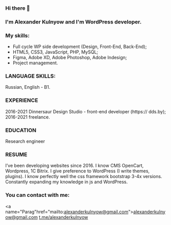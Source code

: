 
### Hi there 👋
### I'm Alexander Kulnyow and I'm WordPress developer.
### My skills:
- Full cycle WP side development 
(Design, Front-End, Back-End);
- HTML5, CSS3, JavaScript, PHP, MySQL;
- Figma, Adobe XD, Adobe Photoshop, Adobe Indesign;
- Project management.

### LANGUAGE SKILLS:
Russian, English - B1.

### EXPERIENCE
2016-2021 Dinnersaur Design Studio - front-end developer (https://
dds.by);
2016-2021 freelance.

### EDUCATION
Research engineer

### RESUME
I’ve been developing websites since 2016. I know CMS OpenCart,
Wordpress, 1C Bitrix. I give preference to WordPress (I write themes,
plugins). I know perfectly well the css framework bootstrap 3-4x
versions. Constantly expanding my knowledge in js and WordPress.

### You can contact with me:
<a name="Parag"href="mailto:alexanderkulnyow@gmail.com">alexanderkulnyow@gmail.com</a>
<a name="Parag" href="https:\\t.me/alexanderkulnyow">t.me/alexanderkulnyow</a>

<!--
**alexanderkulnyow/alexanderkulnyow** is a ✨ _special_ ✨ repository because its `README.md` (this file) appears on your GitHub profile.

Here are some ideas to get you started:

- 🔭 I’m currently working on ...
- 🌱 I’m currently learning ...
- 👯 I’m looking to collaborate on ...
- 🤔 I’m looking for help with ...
- 💬 Ask me about ...
- 📫 How to reach me: ...
- 😄 Pronouns: ...
- ⚡ Fun fact: ...
-->
